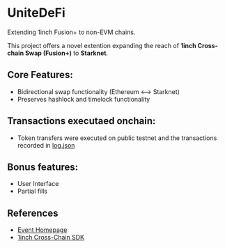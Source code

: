 # UniteDeFi
Extending 1inch Fusion+ to non-EVM chains.

This project offers a novel extention expanding the reach of **1inch Cross-chain Swap (Fusion+)** to **Starknet**.

## Core Features:
- Bidirectional swap functionality (Ethereum <--> Starknet)
- Preserves hashlock and timelock functionality

## Transactions executaed onchain:
- Token transfers were executed on public testnet and the transactions recorded in [log.json](./transactions/log.json)

## Bonus features:
- User Interface
- Partial fills

## References
- [Event Homepage](https://ethglobal.com/events/unite/)
- [1inch Cross-Chain SDK](https://github.com/1inch/cross-chain-sdk)
